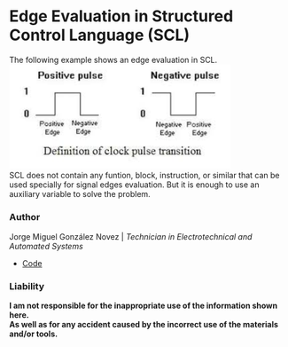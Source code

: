 # Edge Evaluation in Structured Control Language (SCL)

The following example shows an edge evaluation in SCL.   
<img src="images/edges.jfif" width="400"/>  
SCL does not contain any funtion, block, instruction, or similar that can be used specially for signal edges evaluation.  But it is enough to use an auxiliary variable to solve the problem.

### Author
Jorge Miguel González Novez  |  _Technician in Electrotechnical and Automated Systems_

- [Code](./src/code-scl.scl)

### Liability

**I am not responsible for the inappropriate use of the information shown here.  
As well as for any accident caused by the incorrect use of the materials and/or tools.**
